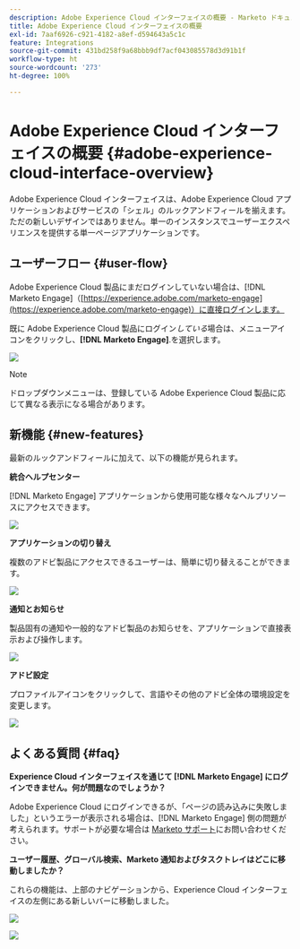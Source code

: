 ```yaml
---
description: Adobe Experience Cloud インターフェイスの概要 - Marketo ドキュメント - 製品ドキュメント
title: Adobe Experience Cloud インターフェイスの概要
exl-id: 7aaf6926-c921-4182-a8ef-d594643a5c1c
feature: Integrations
source-git-commit: 431bd258f9a68bbb9df7acf043085578d3d91b1f
workflow-type: ht
source-wordcount: '273'
ht-degree: 100%

---
```


# Adobe Experience Cloud インターフェイスの概要 {#adobe-experience-cloud-interface-overview}

Adobe Experience Cloud インターフェイスは、Adobe Experience Cloud アプリケーションおよびサービスの「シェル」のルックアンドフィールを揃えます。ただの新しいデザインではありません。単一のインスタンスでユーザーエクスペリエンスを提供する単一ページアプリケーションです。

## ユーザーフロー {#user-flow}

Adobe Experience Cloud 製品にまだログインしていない場合は、[!DNL Marketo Engage]（[https://experience.adobe.com/marketo-engage](https://experience.adobe.com/marketo-engage)）に直接ログインします。

既に Adobe Experience Cloud 製品にログイン&#x200B;_している_&#x200B;場合は、メニューアイコンをクリックし、**[!DNL Marketo Engage]**.を選択します。

![](assets/unified-shell-overview-1.png)

>[!NOTE]
>
>ドロップダウンメニューは、登録している Adobe Experience Cloud 製品に応じて異なる表示になる場合があります。

## 新機能 {#new-features}

最新のルックアンドフィールに加えて、以下の機能が見られます。

**統合ヘルプセンター**

[!DNL Marketo Engage] アプリケーションから使用可能な様々なヘルプリソースにアクセスできます。

![](assets/unified-shell-overview-2.png)

**アプリケーションの切り替え**

複数のアドビ製品にアクセスできるユーザーは、簡単に切り替えることができます。

![](assets/unified-shell-overview-3.png)

**通知とお知らせ**

製品固有の通知や一般的なアドビ製品のお知らせを、アプリケーションで直接表示および操作します。

![](assets/unified-shell-overview-4.png)

**アドビ設定**

プロファイルアイコンをクリックして、言語やその他のアドビ全体の環境設定を変更します。

![](assets/unified-shell-overview-5.png)

## よくある質問 {#faq}

**Experience Cloud インターフェイスを通じて [!DNL Marketo Engage] にログインできません。何が問題なのでしょうか？**

Adobe Experience Cloud にログインできるが、「ページの読み込みに失敗しました」というエラーが表示される場合は、[!DNL Marketo Engage] 側の問題が考えられます。サポートが必要な場合は [Marketo サポート](https://nation.marketo.com/t5/support/ct-p/Support)にお問い合わせください。

**ユーザー履歴、グローバル検索、Marketo 通知およびタスクトレイはどこに移動しましたか？**

これらの機能は、上部のナビゲーションから、Experience Cloud インターフェイスの左側にある新しいバーに移動しました。

![](assets/unified-shell-overview-6.png)

![](assets/unified-shell-overview-7.png)
